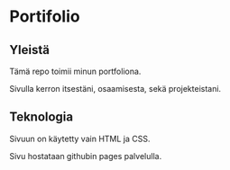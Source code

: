 # Portifolio

## Yleistä
Tämä repo toimii minun portfoliona.

Sivulla kerron itsestäni, osaamisesta, sekä projekteistani.




## Teknologia
Sivuun on käytetty vain HTML ja CSS.

Sivu hostataan githubin pages palvelulla.